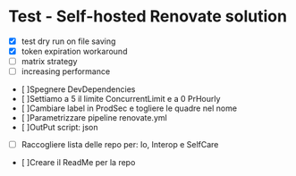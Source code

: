 # Test - Self-hosted Renovate solution


- [x] test dry run on file saving 
- [x] token expiration workaround 
- [ ] matrix strategy
- [ ] increasing performance
- [ ]Spegnere DevDependencies
- [ ]Settiamo a 5 il limite ConcurrentLimit e a 0 PrHourly
- [ ]Cambiare label in ProdSec e togliere le quadre nel nome
- [ ]Parametrizzare pipeline renovate.yml
- [ ]OutPut script: json
- [ ] Raccogliere lista delle repo per: Io, Interop e SelfCare
- [ ]Creare il ReadMe per la repo
